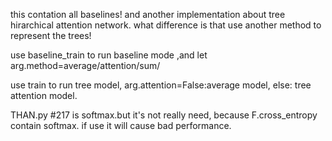 this contation all baselines!
and another implementation about tree hirarchical attention network. what difference is that use another method to represent the trees!

use baseline_train to run baseline mode ,and let arg.method=average/attention/sum/

use train to run tree model, arg.attention=False:average model, else: tree attention model.

THAN.py #217 is softmax.but it's not really need, because F.cross_entropy contain softmax. if use it will cause bad performance.
